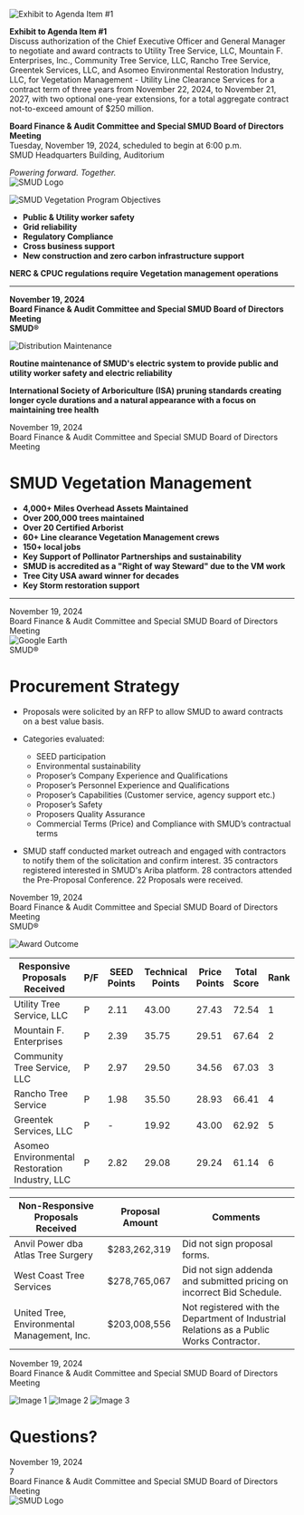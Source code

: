 <!-- Page 1 -->
![Exhibit to Agenda Item #1](https://via.placeholder.com/1365x768.png?text=Exhibit+to+Agenda+Item+%231)

**Exhibit to Agenda Item #1**  
Discuss authorization of the Chief Executive Officer and General Manager to negotiate and award contracts to Utility Tree Service, LLC, Mountain F. Enterprises, Inc., Community Tree Service, LLC, Rancho Tree Service, Greentek Services, LLC, and Asomeo Environmental Restoration Industry, LLC, for Vegetation Management - Utility Line Clearance Services for a contract term of three years from November 22, 2024, to November 21, 2027, with two optional one-year extensions, for a total aggregate contract not-to-exceed amount of $250 million.

**Board Finance & Audit Committee and Special SMUD Board of Directors Meeting**  
Tuesday, November 19, 2024, scheduled to begin at 6:00 p.m.  
SMUD Headquarters Building, Auditorium  

*Powering forward. Together.*  
![SMUD Logo](https://via.placeholder.com/100x50.png?text=SMUD)
<!-- Page 2 -->
![SMUD Vegetation Program Objectives](https://via.placeholder.com/1365x768.png?text=SMUD+Vegetation+Program+Objectives)

- **Public & Utility worker safety**
- **Grid reliability**
- **Regulatory Compliance**
- **Cross business support**
- **New construction and zero carbon infrastructure support**

**NERC & CPUC regulations require Vegetation management operations**

---

**November 19, 2024**  
**Board Finance & Audit Committee and Special SMUD Board of Directors Meeting**  
**SMUD®**
<!-- Page 3 -->
![Distribution Maintenance](https://via.placeholder.com/1365x768.png?text=Distribution+Maintenance)

**Routine maintenance of SMUD's electric system to provide public and utility worker safety and electric reliability**

**International Society of Arboriculture (ISA) pruning standards creating longer cycle durations and a natural appearance with a focus on maintaining tree health**

November 19, 2024  
Board Finance & Audit Committee and Special SMUD Board of Directors Meeting
<!-- Page 4 -->
# SMUD Vegetation Management

- **4,000+ Miles Overhead Assets Maintained**
- **Over 200,000 trees maintained**
- **Over 20 Certified Arborist**
- **60+ Line clearance Vegetation Management crews**
- **150+ local jobs**
- **Key Support of Pollinator Partnerships and sustainability**
- **SMUD is accredited as a "Right of way Steward" due to the VM work**
- **Tree City USA award winner for decades**
- **Key Storm restoration support**

---

November 19, 2024  
Board Finance & Audit Committee and Special SMUD Board of Directors Meeting  
![Google Earth](https://www.google.com/earth)  
SMUD®
<!-- Page 5 -->
# Procurement Strategy

- Proposals were solicited by an RFP to allow SMUD to award contracts on a best value basis.
- Categories evaluated:
  - SEED participation
  - Environmental sustainability
  - Proposer’s Company Experience and Qualifications
  - Proposer’s Personnel Experience and Qualifications
  - Proposer’s Capabilities (Customer service, agency support etc.)
  - Proposer’s Safety
  - Proposers Quality Assurance
  - Commercial Terms (Price) and Compliance with SMUD’s contractual terms

- SMUD staff conducted market outreach and engaged with contractors to notify them of the solicitation and confirm interest. 35 contractors registered interested in SMUD's Ariba platform. 28 contractors attended the Pre-Proposal Conference. 22 Proposals were received.

November 19, 2024  
Board Finance & Audit Committee and Special SMUD Board of Directors Meeting  
SMUD®
<!-- Page 6 -->
![Award Outcome](https://via.placeholder.com/1365x768.png?text=Award+Outcome)

| Responsive Proposals Received | P/F | SEED Points | Technical Points | Price Points | Total Score | Rank | Proposal Amount | SEED Credit | Evaluated Proposal Amount | Proposed Award Amount |
|-------------------------------|-----|-------------|------------------|--------------|-------------|------|------------------|-------------|--------------------------|-----------------------|
| Utility Tree Service, LLC     | P   | 2.11        | 43.00            | 27.43        | 72.54       | 1    | $247,881,913     | $250,000    | $247,631,913             |                       |
| Mountain F. Enterprises       | P   | 2.39        | 35.75            | 29.51        | 67.64       | 2    | $230,408,694     | $250,000    | $230,158,694             |                       |
| Community Tree Service, LLC   | P   | 2.97        | 29.50            | 34.56        | 67.03       | 3    | $196,779,007     | $250,000    | $196,529,006             |                       |
| Rancho Tree Service           | P   | 1.98        | 35.50            | 28.93        | 66.41       | 4    | $234,969,390     | $250,000    | $234,719,389             |                       |
| Greentek Services, LLC       | P   | -           | 19.92            | 43.00        | 62.92       | 5    | $157,942,184     | -           | $157,942,184             |                       |
| Asomeo Environmental Restoration Industry, LLC | P | 2.82 | 29.08 | 29.24 | 61.14 | 6 | $232,509,921 | $250,000 | $232,259,921 |                       |

| Non-Responsive Proposals Received | Proposal Amount | Comments |
|-----------------------------------|------------------|----------|
| Anvil Power dba Atlas Tree Surgery | $283,262,319     | Did not sign proposal forms. |
| West Coast Tree Services           | $278,765,067     | Did not sign addenda and submitted pricing on incorrect Bid Schedule. |
| United Tree, Environmental Management, Inc. | $203,008,556 | Not registered with the Department of Industrial Relations as a Public Works Contractor. |

November 19, 2024  
Board Finance & Audit Committee and Special SMUD Board of Directors Meeting
<!-- Page 7 -->
![Image 1](https://example.com/image1.jpg) ![Image 2](https://example.com/image2.jpg) ![Image 3](https://example.com/image3.jpg)

# Questions?

November 19, 2024  
7  
Board Finance & Audit Committee and Special SMUD Board of Directors Meeting  
![SMUD Logo](https://example.com/smud_logo.jpg)
